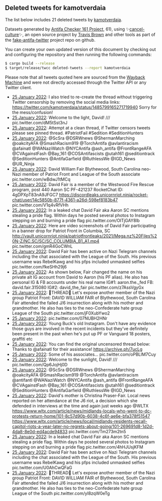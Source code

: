 ## Deleted tweets for kamotverdaia

The list below includes 21 deleted tweets by
[kamotverdaia](https://twitter.com/kamotverdaia).



Datasets generated by [Antifa Checker 161 Project](https://twitter.com/antifacheck161), 61), using ✨[cancel-culture](https://github.com/travisbrown/cancel-culture)✨, an open source project by 
[Travis Brown](https://twitter.com/travisbrown) and other tools as part of the 
[fake-antifa-twitter](https://github.com/antifacheck161/fake-antifa-twitter) project repo on github.

You can create your own updated version of this document by checking out and configuring the
repository and then running the following commands:

```bash
$ cargo build --release
$ target/release/twcc deleted-tweets --report kamotverdaia
```

Please note that all tweets quoted here are sourced from the
[Wayback Machine](https://web.archive.org) and were not directly accessed through the Twitter API or
any Twitter client.

* [25 January 2022](https://web.archive.org/web/20220125023044/https://twitter.com/kamotverdaia/status/1485800973993979905): I also tried to re-create the thread without triggering Twitter censorship by removing the social media links:  https://twitter.com/kamotverdaia/status/1485799165271719940   Sorry for the mess/confusion! <!--1485800973993979905-->
* [25 January 2022](https://web.archive.org/web/20220125022338/https://twitter.com/kamotverdaia/status/1485799165271719940): Welcome to the light, David!  /// pic.twitter.com/dM5tSst3nJ <!--1485799205184618496-->
* [25 January 2022](https://web.archive.org/web/20220125022338/https://twitter.com/kamotverdaia/status/1485799165271719940): Attempt at a clean thread, if Twitter censors tweets please see pinned thread.   #PatriotFail   #Sedition   #SeditionHunters <!--1485799202101866497-->
* [25 January 2022](https://web.archive.org/web/20220125022338/https://twitter.com/kamotverdaia/status/1485799165271719940): @ScSra   @DSRWnews   @ShermanMarching   @oakcityAFA   @SmashRacism919   @TorchAntifa   @avlantiracism   @afainatl   @WANaziWatch   @NYCAntifa   @ash_antifa   @FrontRangeAFA   @CVAgainstFash   @Bay_161   @COSAntifascists   @utah161   @seditiontrack   @SeditionHunters   @AntifaGarfield   @RuthlessWe   @IGD_News   @UR_Ninja <!--1485799200898142219-->
* [25 January 2022](https://web.archive.org/web/20220125022338/https://twitter.com/kamotverdaia/status/1485799165271719940): David William Fair  Blythewood, South Carolina  neo-Nazi member of Patriot Front and League of the South associate pic.twitter.com/wBdwJ1tMCq <!--1485799199400771590-->
* [25 January 2022](https://web.archive.org/web/20220125022338/https://twitter.com/kamotverdaia/status/1485799165271719940): David Fair is a member of the Westwood Fire Rescue program, post 440  Aaron SC PF-421237  RocketChat ID: 4gDPXpT83nA9JFGC7  https://discordleaks.unicornriot.ninja/rocket-chat/user/14c5850b-877f-4361-a26d-598ef8183b47  pic.twitter.com/V1q4vRfVHh <!--1485799186520059907-->
* [25 January 2022](https://web.archive.org/web/20220125022338/https://twitter.com/kamotverdaia/status/1485799165271719940): In a leaked chat David Fair aka Aaron SC mentions stealing a pride flag. Within days he posted several photos to Instagram stepping on and burning a pride flag pic.twitter.com/OITjGAY8lb <!--1485799181675642882-->
* [25 January 2022](https://web.archive.org/web/20220125022338/https://twitter.com/kamotverdaia/status/1485799165271719940): Here are video screenshots of David Fair participating in a banner drop for Patriot Front in Columbia, SC   http://vault.unicornriot.ninja/patriotfrontleaks/2021/Mega.nz%20Files%20N-Z/NC.SC/SC/SC_COLUMBIA_B1_A1.mp4  pic.twitter.com/gmR4GoCWnL <!--1485799177951006724-->
* [25 January 2022](https://web.archive.org/web/20220125022338/https://twitter.com/kamotverdaia/status/1485799165271719940): David Fair has been active on Nazi Telegram channels including the chat associated with the League of the South. His previous username was RebelKawg and his pfps included unmasked selfies pic.twitter.com/fkeSHh29j6 <!--1485799174427840514-->
* [25 January 2022](https://web.archive.org/web/20220125022338/https://twitter.com/kamotverdaia/status/1485799165271719940): As shown below, Fair changed the name on his private alt IG account from David to Aaron (his PF alias). He also has personal IG & FB accounts under his real name  IG#1:  aaron.the._fed FB: david.fair.315080 IG#2: david_the_fair pic.twitter.com/z7AssVgyGx <!--1485799170904625152-->
* [25 January 2022](https://web.archive.org/web/20220125022338/https://twitter.com/kamotverdaia/status/1485799165271719940): 🚨THREAD🚨  Let's expose another member of the Nazi group Patriot Front: DAVID WILLIAM FAIR of Blythewood, South Carolina  Fair attended the failed J/6 insurrection along with his mother and grandmother. He also has ties to the neo-Confederate hate group League of the South pic.twitter.com/jF0XubYwo2 <!--1485799165271719940-->
* [25 January 2022](https://web.archive.org/web/20220125013418/https://twitter.com/kamotverdaia/status/1485788055902507008): pic.twitter.com/07NUBH2HNr <!--1485788055902507008-->
* [25 January 2022](https://web.archive.org/web/20220125013039/https://twitter.com/kamotverdaia/status/1485785852034928643): Young Buck's old Instagram. Don't have any evidence those guys are involved in the recent incidents but they've definitely been present in the past when he's put up PF or Vanguard 18 posters, graffiti etc <!--1485785852034928643-->
* [25 January 2022](https://web.archive.org/web/20220125012841/https://twitter.com/kamotverdaia/status/1485785358243704835): You can find the original uncensored thread below:  Thanks to  @afainatl  for their assistance! https://archive.ph/7ucLg <!--1485785358243704835-->
* [25 January 2022](https://web.archive.org/web/20220125005824/https://twitter.com/kamotverdaia/status/1485777728901160960): Some of his associates... pic.twitter.com/oPBLlM7Cuy <!--1485777728901160960-->
* [25 January 2022](https://web.archive.org/web/20220125004324/https://twitter.com/kamotverdaia/status/1485773990882906112): Welcome to the sunlight, David!  /// pic.twitter.com/Qp6JojHj0D <!--1485774025787944962-->
* [25 January 2022](https://web.archive.org/web/20220125004324/https://twitter.com/kamotverdaia/status/1485773990882906112): @ScSra   @DSRWnews   @ShermanMarching   @oakcityAFA   @SmashRacism919   @TorchAntifa   @avlantiracism  @antifantl  @WANaziWatch   @NYCAntifa   @ash_antifa   @FrontRangeAFA   @CVAgainstFash   @Bay_161   @COSAntifascists   @utah161   @seditiontrack   @SeditionHunters   @AntifaGarfield   @RuthlessWe   @IGD_News <!--1485774023007129602-->
* [25 January 2022](https://web.archive.org/web/20220125004324/https://twitter.com/kamotverdaia/status/1485773990882906112): David's mother is Christina Praser-Fair. Local news reported on her attendance at the J6 riot, a decision which she defended in interviews at the time and again just weeks ago  @WLTX    https://www.wltx.com/article/news/midlands-locals-who-went-to-dc-protests-return-home/101-8c57d90b-6038-4c6f-ae6e-bfa378f51547    https://www.wltx.com/article/news/local/midlands-residents-recall-capitol-riots-a-year-later-no-regrets-about-going/101-269691d8-1d2d-4da8-8e0d-ed4acde94833  pic.twitter.com/Tm273m2tn5 <!--1485774014282936325-->
* [25 January 2022](https://web.archive.org/web/20220125004324/https://twitter.com/kamotverdaia/status/1485773990882906112): In a leaked chat David Fair aka Aaron SC mentions stealing a pride flag. Within days he posted several photos to Instagram stepping on and burning a pride flag pic.twitter.com/4hHJUsjKFM <!--1485774006749999104-->
* [25 January 2022](https://web.archive.org/web/20220125004324/https://twitter.com/kamotverdaia/status/1485773990882906112): David Fair has been active on Nazi Telegram channels including the chat associated with the League of the South. His previous username was RebelKawg and his pfps included unmasked selfies pic.twitter.com/U0AhCwQFaG <!--1485773999099502594-->
* [25 January 2022](https://web.archive.org/web/20220125004324/https://twitter.com/kamotverdaia/status/1485773990882906112): 🚨THREAD🚨  Let's expose another member of the Nazi group Patriot Front: DAVID WILLIAM FAIR of Blythewood, South Carolina  Fair attended the failed J/6 insurrection along with his mother and grandmother. He also has ties to the neo-Confederate hate group League of the South pic.twitter.com/yI8zqW0eTg <!--1485773990882906112-->
